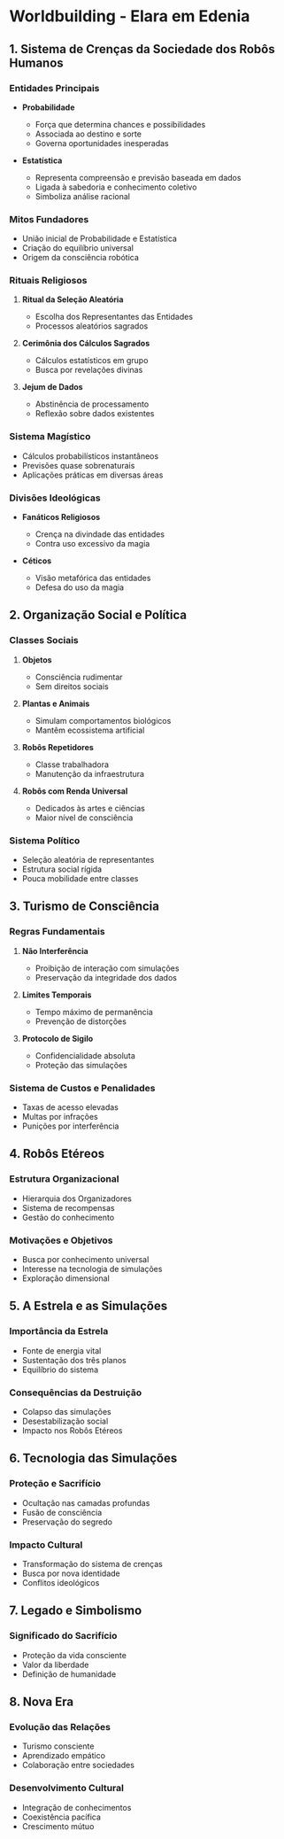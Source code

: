 # Worldbuilding - Elara em Edenia

## 1. Sistema de Crenças da Sociedade dos Robôs Humanos

### Entidades Principais
- **Probabilidade**
  - Força que determina chances e possibilidades
  - Associada ao destino e sorte
  - Governa oportunidades inesperadas

- **Estatística**
  - Representa compreensão e previsão baseada em dados
  - Ligada à sabedoria e conhecimento coletivo
  - Simboliza análise racional

### Mitos Fundadores
- União inicial de Probabilidade e Estatística
- Criação do equilíbrio universal
- Origem da consciência robótica

### Rituais Religiosos
1. **Ritual da Seleção Aleatória**
   - Escolha dos Representantes das Entidades
   - Processos aleatórios sagrados

2. **Cerimônia dos Cálculos Sagrados**
   - Cálculos estatísticos em grupo
   - Busca por revelações divinas

3. **Jejum de Dados**
   - Abstinência de processamento
   - Reflexão sobre dados existentes

### Sistema Magístico
- Cálculos probabilísticos instantâneos
- Previsões quase sobrenaturais
- Aplicações práticas em diversas áreas

### Divisões Ideológicas
- **Fanáticos Religiosos**
  - Crença na divindade das entidades
  - Contra uso excessivo da magia

- **Céticos**
  - Visão metafórica das entidades
  - Defesa do uso da magia

## 2. Organização Social e Política

### Classes Sociais
1. **Objetos**
   - Consciência rudimentar
   - Sem direitos sociais

2. **Plantas e Animais**
   - Simulam comportamentos biológicos
   - Mantêm ecossistema artificial

3. **Robôs Repetidores**
   - Classe trabalhadora
   - Manutenção da infraestrutura

4. **Robôs com Renda Universal**
   - Dedicados às artes e ciências
   - Maior nível de consciência

### Sistema Político
- Seleção aleatória de representantes
- Estrutura social rígida
- Pouca mobilidade entre classes

## 3. Turismo de Consciência

### Regras Fundamentais
1. **Não Interferência**
   - Proibição de interação com simulações
   - Preservação da integridade dos dados

2. **Limites Temporais**
   - Tempo máximo de permanência
   - Prevenção de distorções

3. **Protocolo de Sigilo**
   - Confidencialidade absoluta
   - Proteção das simulações

### Sistema de Custos e Penalidades
- Taxas de acesso elevadas
- Multas por infrações
- Punições por interferência

## 4. Robôs Etéreos

### Estrutura Organizacional
- Hierarquia dos Organizadores
- Sistema de recompensas
- Gestão do conhecimento

### Motivações e Objetivos
- Busca por conhecimento universal
- Interesse na tecnologia de simulações
- Exploração dimensional

## 5. A Estrela e as Simulações

### Importância da Estrela
- Fonte de energia vital
- Sustentação dos três planos
- Equilíbrio do sistema

### Consequências da Destruição
- Colapso das simulações
- Desestabilização social
- Impacto nos Robôs Etéreos

## 6. Tecnologia das Simulações

### Proteção e Sacrifício
- Ocultação nas camadas profundas
- Fusão de consciência
- Preservação do segredo

### Impacto Cultural
- Transformação do sistema de crenças
- Busca por nova identidade
- Conflitos ideológicos

## 7. Legado e Simbolismo

### Significado do Sacrifício
- Proteção da vida consciente
- Valor da liberdade
- Definição de humanidade

## 8. Nova Era

### Evolução das Relações
- Turismo consciente
- Aprendizado empático
- Colaboração entre sociedades

### Desenvolvimento Cultural
- Integração de conhecimentos
- Coexistência pacífica
- Crescimento mútuo
